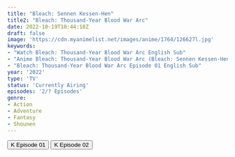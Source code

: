 ```yaml
---
title: "Bleach: Sennen Kessen-Hen"
title2: "Bleach: Thousand-Year Blood War Arc"
date: 2022-10-19T10:44:18Z
draft: false
image: 'https://cdn.myanimelist.net/images/anime/1764/126627l.jpg'
keywords:
- "Watch Bleach: Thousand-Year Blood War Arc English Sub"
- "Anime Bleach: Thousand-Year Blood War Arc (Bleach: Sennen Kessen-Hen) English Sub"
- "Bleach: Thousand-Year Blood War Arc Episode 01 English Sub"
year: '2022'
type: 'TV'
status: 'Currently Airing'
episodes: '2/? Episodes'
genre:
- Action
- Adventure
- Fantasy
- Shounen
---
```


<div class="d-g gg-5 gtc-r ai-c">
<button onclick="window.open('?kwf=BleachThousandYearBloodWar/Bleach Thousand Year Blood War - 01v2','_blank')">K Episode 01</button>
<button onclick="window.open('?kwf=BleachThousandYearBloodWar/Bleach Thousand Year Blood War - 02','_blank')">K Episode 02</button>
</div>